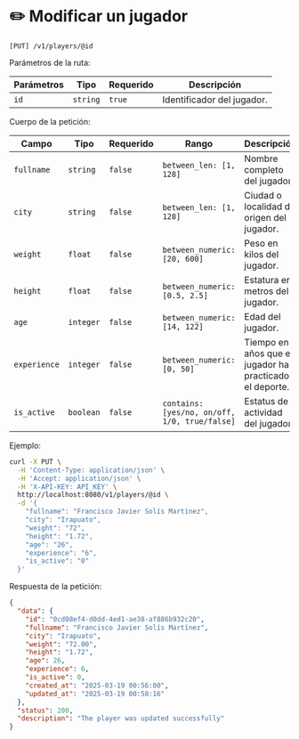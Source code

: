 # ✏️ Modificar un jugador

```
[PUT] /v1/players/@id
```

Parámetros de la ruta:

| Parámetros | Tipo | Requerido | Descripción |
| ---------- | ---- | --------- | ----------- |
| `id` | `string` | `true` | Identificador del jugador. |

Cuerpo de la petición:

| Campo | Tipo | Requerido | Rango | Descripción |
| ----- | ---- | --------- | ----- | ----------- |
| `fullname` | `string` | `false` | `between_len: [1, 128]` | Nombre completo del jugador. |
| `city` | `string` | `false` | `between_len: [1, 128]` | Ciudad o localidad de origen del jugador. |
| `weight` | `float` | `false` | `between_numeric: [20, 600]` | Peso en kilos del jugador. |
| `height` | `float` | `false` | `between_numeric: [0.5, 2.5]` | Estatura en metros del jugador. |
| `age` | `integer` | `false` | `between_numeric: [14, 122]` | Edad del jugador. |
| `experience` | `integer` | `false` | `between_numeric: [0, 50]` | Tiempo en años que el jugador ha practicado el deporte. |
| `is_active` | `boolean` | `false` | `contains: [yes/no, on/off, 1/0, true/false]` | Estatus de actividad del jugador. |

Ejemplo:

```bash
curl -X PUT \
  -H 'Content-Type: application/json' \
  -H 'Accept: application/json' \
  -H 'X-API-KEY: API_KEY' \
  http://localhost:8080/v1/players/@id \
  -d '{
    "fullname": "Francisco Javier Solís Martínez",
    "city": "Irapuato",
    "weight": "72",
    "height": "1.72",
    "age": "26",
    "experience": "6",
    "is_active": "0"
  }'
```

Respuesta de la petición:

```json
{
  "data": {
    "id": "0cd08ef4-d0dd-4ed1-ae38-af886b932c20",
    "fullname": "Francisco Javier Solís Martínez",
    "city": "Irapuato",
    "weight": "72.00",
    "height": "1.72",
    "age": 26,
    "experience": 6,
    "is_active": 0,
    "created_at": "2025-03-19 00:56:00",
    "updated_at": "2025-03-19 00:58:16"
  },
  "status": 200,
  "description": "The player was updated successfully"
}
```
